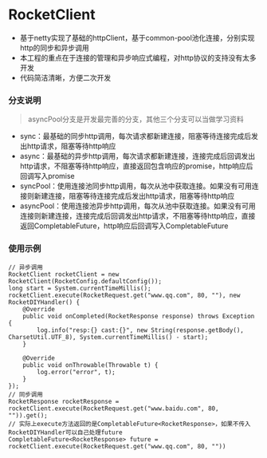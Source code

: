 # RocketClient
- 基于netty实现了基础的httpClient，基于common-pool池化连接，分别实现http的同步和异步调用
- 本工程的重点在于连接的管理和异步响应式编程，对http协议的支持没有太多开发
- 代码简洁清晰，方便二次开发
### 分支说明
> asyncPool分支是开发最完善的分支，其他三个分支可以当做学习资料
- sync：最基础的同步http调用，每次请求都新建连接，阻塞等待连接完成后发出http请求，阻塞等待http响应
- async：最基础的异步http调用，每次请求都新建连接，连接完成后回调发出http请求，不阻塞等待http响应，直接返回包含响应的promise，http响应后回调写入promise
- syncPool：使用连接池同步http调用，每次从池中获取连接。如果没有可用连接则新建连接，阻塞等待连接完成后发出http请求，阻塞等待http响应
- asyncPool：使用连接池异步http调用，每次从池中获取连接。如果没有可用连接则新建连接，连接完成后回调发出http请求，不阻塞等待http响应，直接返回CompletableFuture，http响应后回调写入CompletableFuture
### 使用示例
```
// 异步调用
RocketClient rocketClient = new RocketClient(RocketConfig.defaultConfig());
long start = System.currentTimeMillis();
rocketClient.execute(RocketRequest.get("www.qq.com", 80, ""), new RocketDIYHandler() {
    @Override
    public void onCompleted(RocketResponse response) throws Exception {
        log.info("resp:{} cast:{}", new String(response.getBody(), CharsetUtil.UTF_8), System.currentTimeMillis() - start);
    }

    @Override
    public void onThrowable(Throwable t) {
        log.error("error", t);
    }
});
// 同步调用
RocketResponse rocketResponse = rocketClient.execute(RocketRequest.get("www.baidu.com", 80, "")).get();
// 实际上execute方法返回的是CompletableFuture<RocketResponse>，如果不传入RocketDIYHandler可以自己处理future
CompletableFuture<RocketResponse> future = rocketClient.execute(RocketRequest.get("www.qq.com", 80, ""))
```